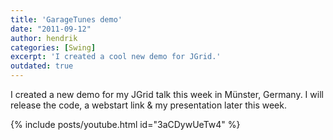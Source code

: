 ```yaml
---
title: 'GarageTunes demo'
date: "2011-09-12"
author: hendrik
categories: [Swing]
excerpt: 'I created a cool new demo for JGrid.'
outdated: true
---
```

I created a new demo for my JGrid talk this week in Münster, Germany. I will release the code, a webstart link & my presentation later this week.

{% include posts/youtube.html id="3aCDywUeTw4" %}
